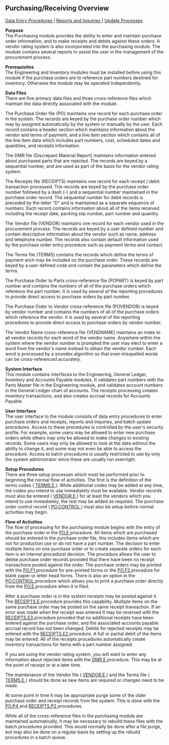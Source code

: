 ##  Purchasing/Receiving Overview

<PageHeader />

[ Data Entry Procedures ](PUR-ENTRY/README.md) | [ Reports and Inquiries ](PUR-REPORT/README.md) | [ Update Processes ](PUR-PROCESS/README.md)

**Purpose**  
The Purchasing module provides the ability to enter and maintain purchase
order information, and to make receipts and debits against these orders. A
vendor rating system is also incorporated into the purchasing module. The
module contains several reports to assist the user in the management of the
procurement process.

**Prerequisites**  
The Engineering and Inventory modules must be installed before using this
module if the purchase orders are to reference part numbers destined for
inventory. Otherwise the module may be operated independently.

**Data Files**  
There are five primary data files and three cross-reference files which
maintain the data directly associated with the module.  
  
The Purchase Order file (PO) maintains one record for each purchase order in
the system. The records are keyed by the purchase order number which may by
assigned automatically by the system or manually by the user. Each record
contains a header section which maintains information about the vendor and
terms of payment, and a line item section which contains all of the line item
data which includes part numbers, cost, scheduled dates and quantities, and
receipts information.  
  
The DMR file (Discrepant Material Report) maintains information entered about
purchased parts that are rejected. The records are keyed by a sequential
number, and are used as part of the basis for the vendor rating system.  
  
The Receipts file (RECEIPTS) maintains one record for each receipt / debit
transaction processed. The records are keyed by the purchase order number
followed by a dash (-) and a sequential number maintained in the purchase
order record. The sequential number for debit records is preceded by the
letter "D" and is maintained as a separate sequence of numbers. Each record
contains information about all of the items received including the receipt
date, packing slip number, part number and quantity.  
  
The Vendor file (VENDOR) maintains one record for each vendor used in the
procurement process. The records are keyed by a user defined number and
contain descriptive information about the vendor such as name, address and
telephone number. The records also contain default information used by the
purchase order entry procedure such as payment terms and contact.  
  
The Terms file (TERMS) contains the records which define the terms of payment
wich may be included on the purchase order. These records are keyed by a user
defined code and contain the parameters which define the terms.  
  
The Purchase Order to Parts cross-reference file (POPART) is keyed by part
number and contains the numbers of all of the purchase orders which reference
the part number. It is used by several of the reporting procedures to provide
direct access to purchase orders by part number.  
  
The Purchase Order to Vendor cross-reference file (POVENDOR) is keyed by
vendor number and contains the numbers of all of the purchase orders which
reference the vendor. It is used by several of the reporting procedures to
provide direct access to purchase orders by vendor number.  
  
The Vendor Name cross-reference file (VENDNAME) maintains an index to all
vendor records for each word of the vendor name. Anywhere within the system
where the vendor number is prompted the user may elect to enter a word from
the vendor's name instead to obtain the vendor number. Each word is processed
by a soundex algorithm so that even misspelled words can be cross-referenced
accurately.

**System Interface**  
This module contains interfaces to the Engineering, General Ledger, Inventory
and Accounts Payable modules. It validates part numbers with the Parts Master
file in the Engineering module, and validates account numbers in the General
Ledger chart of accounts. The receipts processing creates inventory
transactions, and also creates accrual records for Accounts Payable.

**User Interface**  
The user interface to the module consists of data entry procedures to enter
purchase orders and receipts, reports and inquiries, and batch update
procedures. Access to these procedures is controlled by the user's security
profile. For example, some users may be allowed to enter new purchase orders
while others may only be allowed to make changes to existing records. Some
users may only be allowed to look at the data without the ability to change
it, and some may not even be able to access the procedure. Access to batch
procedures is usually restricted to use by only the system administrator since
these are usually run overnight.

**Setup Procedures**  
There are three setup processes which must be performed prior to beginning the normal flow of activities. The first is the definition of the terms codes ( [ TERMS.E ](../../rover/AP-OVERVIEW/AP-ENTRY/TERMS-E) ). While additional codes may be added at any time, the codes you intend to use immediately must be available. Vendor records must also be entered ( [ VENDOR.E ](../../rover/AP-OVERVIEW/AP-ENTRY/VENDOR-E) ) for at least the vendors which you intend to use immediately, the rest may be added as required. The purchase order control record ( [ PO.CONTROL ](../../rover/AP-OVERVIEW/AP-ENTRY/AP-E/AP-E-1/CURRENCY-CONTROL/PO-E/PO-E-2/PO-CONTROL) ) must also be setup before normal activities may begin. 

**Flow of Activities**  
The flow of processing for the purchasing module begins with the entry of the purchase order in the [ PO.E ](../../rover/AP-OVERVIEW/AP-ENTRY/AP-E/AP-E-1/CURRENCY-CONTROL/PO-E) procedure. All items which are purchased should be entered in the purchase order file, this includes items which are not for production use or do not have a part number. The decision to enter multiple items on one purchase order or to create separate orders for each item is an internal procedural decision. The procedure allows the user to delete purchase order records provided that there have been no receipt transactions posted against the order. The purchase orders may be printed with the [ PO.F1 ](PUR-REPORT/PO-F1/README.md) procedure for pre-printed forms or the [ PO.F2 ](../../rover/AP-OVERVIEW/AP-ENTRY/AP-E/CHECKS-E/AP-CONTROL/AP-CONTROL-2/FORM-CONTROL/FORM-CONTROL-3/PO-F3/PO-F2) procedure for blank paper or letter head forms. There is also an option in the [ PO.CONTROL ](../../rover/AP-OVERVIEW/AP-ENTRY/AP-E/AP-E-1/CURRENCY-CONTROL/PO-E/PO-E-2/PO-CONTROL) procedure which allows you to print a purchase order directly from the [ PO.E ](../../rover/AP-OVERVIEW/AP-ENTRY/AP-E/AP-E-1/CURRENCY-CONTROL/PO-E) procedure when it is filed.   
  
After a purchase order is in the system receipts may be posted against it. The [ RECEIPTS.E ](../../rover/AP-OVERVIEW/AP-ENTRY/AP-E/AP-E-1/MSHIP-E/RECEIPTS-E2/RECEIPTS-E3/RECEIPTS-E) procedure provides this capability. Multiple items on the same purchase order may be posted on the same receipt transaction. If an error was made when the receipt was entered it may be reversed with the [ RECEIPTS.E3 ](../../rover/AP-OVERVIEW/AP-ENTRY/AP-E/AP-E-1/MSHIP-E/RECEIPTS-E2/RECEIPTS-E3) procedure provided that no additional receipts have been entered against the purchase order, and the associated accounts payable accrual record has not been changed. Debits for rejected receipts may be entered with the [ RECEIPTS.E2 ](../../rover/AP-OVERVIEW/AP-ENTRY/AP-E/AP-E-1/MSHIP-E/RECEIPTS-E2) procedure. A full or partial debit of the items may be entered. All of the receipts procedures automatically create inventory transactions for items with a part number assigned.   
  
If you are using the vendor rating system, you will want to enter any information about rejected items with the [ DMR.E ](../../rover/AP-OVERVIEW/AP-REPORT/VENDOR-Q/VENDOR-Q-9/DMR-CONTROL/DMR-CONTROL-1/DMR-E) procedure. This may be at the point of receipt or at a later time.   
  
The maintenance of the Vendor file ( [ VENDOR.E ](../../rover/AP-OVERVIEW/AP-ENTRY/VENDOR-E) ) and the Terms file ( [ TERMS.E ](../../rover/AP-OVERVIEW/AP-ENTRY/TERMS-E) ) should be done as new items are required or changes need to be made.   
  
At some point in time it may be appropriate purge some of the older purchase order and receipt records from the system. This is done with the [ PO.P4 ](PUR-PROCESS/PO-P4/README.md) and [ RECEIPTS.P2 ](PUR-PROCESS/RECEIPTS-P2/README.md) procedures.   
  
While all of the cross-reference files in the purchasing module are maintained
automatically, it may be necessary to rebuild these files with the batch
procedures provided. This would normally be done after a file purge, but may
also be done on a regular basis by setting up the rebuild procedures in a
batch queue.

<badge text= "Version 8.10.57" vertical="middle" />

<PageFooter />